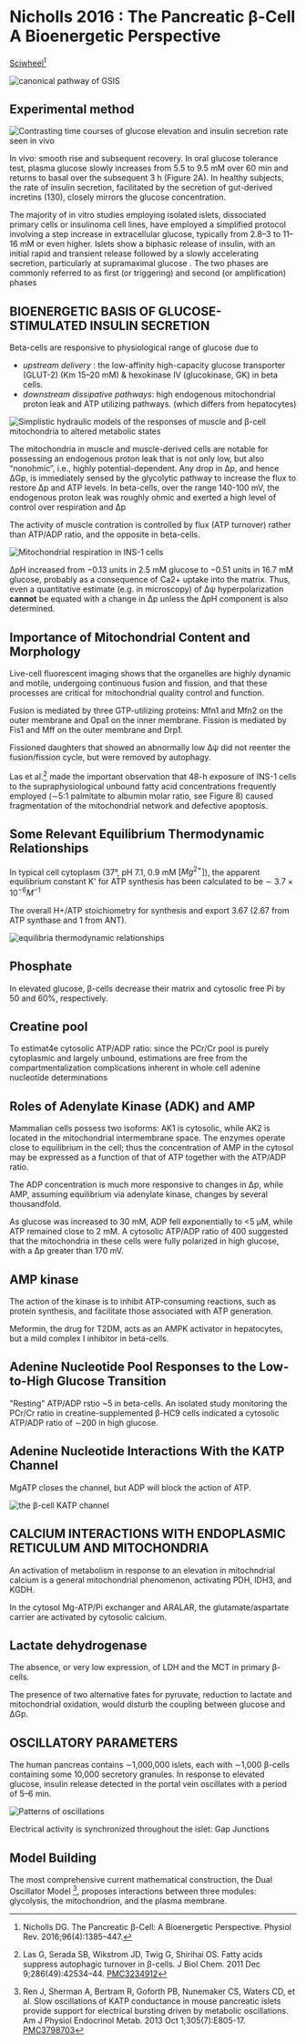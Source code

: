 # Nicholls 2016 : The Pancreatic β-Cell A Bioenergetic Perspective


[Sciwheel](https://sciwheel.com/work/#/items/2340630/)[^Nicholls2016]

<!--more-->

![](https://user-images.githubusercontent.com/40054455/97670483-485d0c80-1ac1-11eb-9c4f-d3871ef7153e.png "canonical pathway of GSIS")

## Experimental method

![](https://user-images.githubusercontent.com/40054455/97670727-d2a57080-1ac1-11eb-9836-05e0fd11b072.png "Contrasting time courses of glucose elevation and insulin secretion rate seen in vivo")

In vivo: smooth rise and subsequent recovery. In oral glucose tolerance test, plasma glucose slowly increases from 5.5 to 9.5 mM over 60 min and returns to basal over the subsequent 3 h (Figure 2A). In healthy subjects, the rate of insulin secretion, facilitated by the secretion of gut-derived incretins (130), closely mirrors the glucose concentration.

The majority of in vitro studies employing isolated islets, dissociated primary cells or insulinoma cell lines, have employed a simplified protocol involving a step increase in extracellular glucose, typically from 2.8–3 to 11–16 mM or even higher. Islets show a biphasic release of insulin, with an initial rapid and transient release followed by a slowly accelerating secretion, particularly at supramaximal glucose . The two phases are commonly referred to as first (or triggering) and second (or amplification) phases

## BIOENERGETIC BASIS OF GLUCOSE-STIMULATED INSULIN SECRETION

Beta-cells are responsive to physiological range of glucose due to
- _upstream delivery_ : the low-affinity high-capacity glucose transporter (GLUT-2) (Km 15–20 mM) & hexokinase IV (glucokinase, GK) in beta cells.
- _downstream dissipative pathways_: high endogenous mitochondrial proton leak and ATP utilizing pathways. (which differs from hepatocytes)

![](https://user-images.githubusercontent.com/40054455/97671710-c0c4cd00-1ac3-11eb-8a6d-d2ead52b4c94.png "Simplistic hydraulic models of the responses of muscle and β-cell mitochondria to altered metabolic states")

The mitochondria in muscle and muscle-derived cells are notable for possessing an endogenous proton leak that is not only low, but also “nonohmic”, i.e., highly potential-dependent. Any drop in Δp, and hence ΔGp, is immediately sensed by the glycolytic pathway to increase the flux to restore Δp and ATP levels. In beta-cells, over the range 140-100 mV, the endogenous proton leak was roughly ohmic and exerted a high level of control over respiration and Δp

The activity of muscle contration is controlled by flux (ATP turnover) rather than ATP/ADP ratio, and the opposite in beta-cells.

![](https://user-images.githubusercontent.com/40054455/97673822-62015280-1ac7-11eb-8de0-b94fbc8d7435.png "Mitochondrial respiration in INS-1 cells")

ΔpH increased from −0.13 units in 2.5 mM glucose to −0.51 units in 16.7 mM glucose, probably as a consequence of Ca2+ uptake into the matrix. Thus, even a quantitative estimate (e.g. in microscopy) of Δψ hyperpolarization **cannot** be equated with a change in Δp unless the ΔpH component is also determined.

## Importance of Mitochondrial Content and Morphology

Live-cell fluorescent imaging shows that the organelles are highly dynamic and motile, undergoing continuous fusion and fission, and that these processes are critical for mitochondrial quality control and function.

Fusion is mediated by three GTP-utilizing proteins: Mfn1 and Mfn2 on the outer membrane and Opa1 on the inner membrane. Fission is mediated by Fis1 and Mff on the outer membrane and Drp1.

Fissioned daughters that showed an abnormally low Δψ did not reenter the fusion/fission cycle, but were removed by autophagy.

Las et al.[^Las2011]  made the important observation that 48-h exposure of INS-1 cells to the supraphysiological unbound fatty acid concentrations frequently employed (∼5:1 palmitate to albumin molar ratio, see Figure 8) caused fragmentation of the mitochondrial network and defective apoptosis.

[^Las2011]: Las G, Serada SB, Wikstrom JD, Twig G, Shirihai OS. Fatty acids suppress autophagic turnover in β-cells. J Biol Chem. 2011 Dec 9;286(49):42534–44. [PMC3234912](http://www.ncbi.nlm.nih.gov/pmc/articles/PMC3234912)

## Some Relevant Equilibrium Thermodynamic Relationships

In typical cell cytoplasm (37°, pH 7.1, 0.9 mM $[Mg^{2+}]$), the apparent equilibrium constant K' for ATP synthesis has been calculated to be ∼ $3.7 \times 10^{-6} M^{-1}$

The overall H+/ATP stoichiometry for synthesis and export 3.67 (2.67 from ATP synthase and 1 from ANT).

![](https://user-images.githubusercontent.com/40054455/97675033-8100e400-1ac9-11eb-8fbd-30c47160b57c.png "equilibria thermodynamic relationships")

## Phosphate
In elevated glucose, β-cells decrease their matrix and cytosolic free Pi by 50 and 60%, respectively.

## Creatine pool
To estimat4e cytosolic ATP/ADP ratio: since the PCr/Cr pool is purely cytoplasmic and largely unbound, estimations are free from the compartmentalization complications inherent in whole cell adenine nucleotide determinations

## Roles of Adenylate Kinase (ADK) and AMP

Mammalian cells possess two isoforms: AK1 is cytosolic, while AK2 is located in the mitochondrial intermembrane space. The enzymes operate close to equilibrium in the cell; thus the concentration of AMP in the cytosol may be expressed as a function of that of ATP together with the ATP/ADP ratio.

The ADP concentration is much more responsive to changes in Δp, while AMP, assuming equilibrium via adenylate kinase, changes by several thousandfold.

As glucose was increased to 30 mM, ADP fell exponentially to <5 μM, while ATP remained close to 2 mM. A cytosolic ATP/ADP ratio of 400 suggested that the mitochondria in these cells were fully polarized in high glucose, with a Δp greater than 170 mV.

## AMP kinase

The action of the kinase is to inhibit ATP-consuming reactions, such as protein synthesis, and facilitate those associated with ATP generation.

Meformin, the drug for T2DM, acts as an AMPK activator in hepatocytes, but a mild complex I inhibitor in beta-cells.

## Adenine Nucleotide Pool Responses to the Low-to-High Glucose Transition

"Resting" ATP/ADP rstio ~5 in beta-cells. An isolated study monitoring the PCr/Cr ratio in creatine-supplemented β-HC9 cells indicated a cytosolic ATP/ADP ratio of ∼200 in high glucose.

## Adenine Nucleotide Interactions With the KATP Channel

MgATP closes the channel, but ADP will block the action of ATP.

![](https://user-images.githubusercontent.com/40054455/97676011-f3be8f00-1aca-11eb-9164-f62ff13059cf.png "the β-cell KATP channel")

## CALCIUM INTERACTIONS WITH ENDOPLASMIC RETICULUM AND MITOCHONDRIA

An activation of metabolism in response to an elevation in mitochndrial calcium is a general mitochondrial phenomenon, activating PDH, IDH3, and KGDH.

In the cytosol Mg-ATP/Pi exchanger and ARALAR, the glutamate/aspartate carrier are activated by cytosolic calcium.

## Lactate dehydrogenase

The absence, or very low expression, of LDH and the MCT in primary β-cells.

The presence of two alternative fates for pyruvate, reduction to lactate and mitochondrial oxidation, would disturb the coupling between glucose and ΔGp.

## OSCILLATORY PARAMETERS

The human pancreas contains ∼1,000,000 islets, each with ∼1,000 β-cells containing some 10,000 secretory granules. In response to elevated glucose, insulin release detected in the portal vein oscillates with a period of 5–6 min.

![](https://user-images.githubusercontent.com/40054455/97677950-04bccf80-1ace-11eb-907a-f952de1431fa.png "Patterns of oscillations")

Electrical activity is synchronized throughout the islet: Gap Junctions

## Model Building

The most comprehensive current mathematical construction, the Dual Oscillator Model [^Ren2013], proposes interactions between three modules: glycolysis, the mitochondrion, and the plasma membrane.

[^Ren2013]: Ren J, Sherman A, Bertram R, Goforth PB, Nunemaker CS, Waters CD, et al. Slow oscillations of KATP conductance in mouse pancreatic islets provide support for electrical bursting driven by metabolic oscillations. Am J Physiol Endocrinol Metab. 2013 Oct 1;305(7):E805-17. [PMC3798703](http://www.ncbi.nlm.nih.gov/pmc/articles/PMC3798703)

[^Nicholls2016]: Nicholls DG. The Pancreatic β-Cell: A Bioenergetic Perspective. Physiol Rev. 2016;96(4):1385–447.

